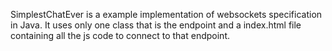 SimplestChatEver is a example implementation of websockets specification in Java.
It uses only one class that is the endpoint and a index.html file containing all the js code to connect to that endpoint.
